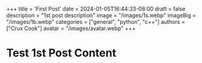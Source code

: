 +++
title = 'First Post'
date = 2024-01-05T16:44:33-08:00
draft = false
description = "1st post description"
image = "/images/1s.webp"
imageBig = "/images/1b.webp"
categories = ["general", "python", "c++"]
authors = ["Crux Cook"]
avatar = "/images/avatar.webp"
+++

# Test 1st Post Content
